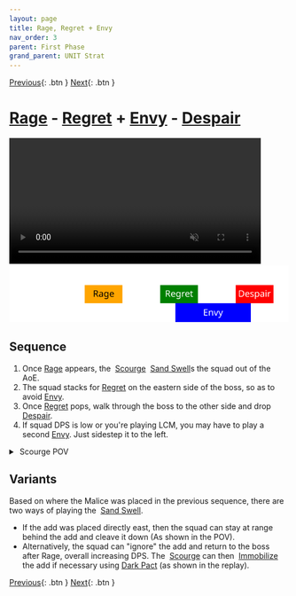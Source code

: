 ```yaml
---
layout: page
title: Rage, Regret + Envy
nav_order: 3
parent: First Phase
grand_parent: UNIT Strat
---
```


[Previous](seq2.html){: .btn } [Next](../split1.html){: .btn }

# [Rage] - [Regret] + [Envy] - [Despair]

<video width="90%" controls muted>
  <source src="../../videos/phase1/seq3.mp4" type="video/mp4">
</video>

<img class="seq-img" src="../../timelines/images/phase1/seq3.svg">

## Sequence

1. Once [Rage] appears, the <img class="inline scourge"> [Scourge] <img class="inline sand-swell"> [Sand Swell]s the squad out of the AoE.
2. The squad stacks for [Regret] on the eastern side of the boss, so as to avoid [Envy].
3. Once [Regret] pops, walk through the boss to the other side and drop [Despair].
4. If squad DPS is low or you're playing LCM, you may have to play a second [Envy]. Just sidestep it to the left.

<details>
  <summary><img class="inline scourge"> Scourge POV</summary>
  <iframe class="youtube-video" src="https://www.youtube.com/embed/PxAi-bWHTsg?si=96CSuM_yvkiQjOEv&start=66&end=105&mute=1 " frameborder="0" allow="accelerometer; clipboard-write; encrypted-media; gyroscope; picture-in-picture; web-share" referrerpolicy="strict-origin-when-cross-origin" allowfullscreen></iframe>
</details>

## Variants
Based on where the Malice was placed in the previous sequence, there are two ways of playing the <img class="inline sand-swell"> [Sand Swell].
- If the add was placed directly east, then the squad can stay at range behind the add and cleave it down (As shown in the POV).
- Alternatively, the squad can "ignore" the add and return to the boss after Rage, overall increasing DPS. The <img class="inline scourge"> [Scourge] can then <img class="inline immobile"> [Immobilize](https://wiki.guildwars2.com/wiki/Immobile) the add if necessary using <img class="inline necro_three_dagger">[Dark Pact](https://wiki.guildwars2.com/wiki/Dark_Pact) (as shown in the replay).


[Previous](seq2.html){: .btn } [Next](../split1.html){: .btn }

[Rage]: ../../mechanics/aspects/rage.html
[Regret]: ../../mechanics/aspects/regret.html
[Malice]: ../../mechanics/aspects/malice.html
[Despair]: ../../mechanics/aspects/despair.html
[Envy]: ../../mechanics/aspects/envy.html
[Chronomancer]: https://wiki.guildwars2.com/wiki/Chronomancer
[Portal Entre]: https://wiki.guildwars2.com/wiki/Portal_Entre
[Blink]: https://wiki.guildwars2.com/wiki/Blink
[Scourge]: https://wiki.guildwars2.com/wiki/Scourge
[Sand Swell]: https://wiki.guildwars2.com/wiki/Sand_Swell
